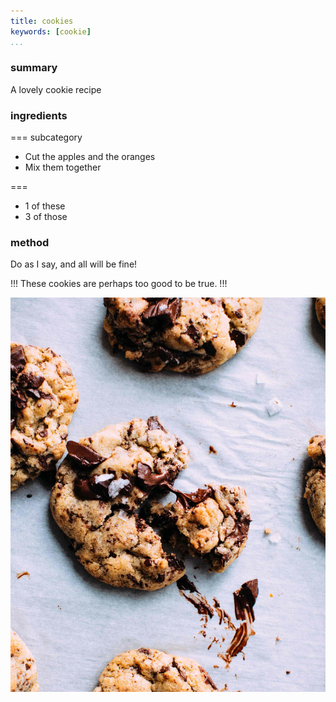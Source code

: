 ```yaml
---
title: cookies
keywords: [cookie]
...
```


### summary

A lovely cookie recipe

### ingredients

=== subcategory

- Cut the apples and the oranges
- Mix them together

===

- 1 of these
- 3 of those

### method

Do as I say, and all will be fine!

!!!
These cookies are perhaps too good to be true.
!!!

![A lovely cookie!](img/cookie.jpg)
